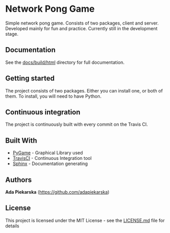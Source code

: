 # Network Pong Game

Simple network pong game. Consists of two packages, client and server. Developed mainly for fun and practice. Currently still in the development stage.

## Documentation

See the [docs/build/html](docs/build/html) directory for full documentation. 

## Getting started

The project consists of two packages. Either you can install one, or both of them.
To install, you will need to have Python. 


## Continuous integration

The project is continuously built with every commit on the Travis CI. 

## Built With

* [PyGame](https://www.pygame.org/) - Graphical Library used
* [TravisCI](https://www.pygame.org/) - Continuous Integration tool
* [Sphinx](http://www.sphinx-doc.org/) - Documentation generating

## Authors

**Ada Piekarska** (https://github.com/adapiekarska)

## License

This project is licensed under the MIT License - see the [LICENSE.md](LICENSE.md) file for details

